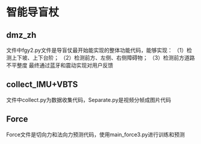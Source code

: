 # 智能导盲杖
## dmz_zh
文件中fgy2.py文件是导盲仗最开始能实现的整体功能代码，能够实现：
  （1）检测上下坡、上下台阶；
  （2）检测前方、左侧、右侧障碍物；
  （3）检测前方道路不平整度
最终通过蓝牙和震动实现对用户反馈

## collect_IMU+VBTS
文件中collect.py为数据收集代码，Separate.py是视频分帧成图片代码

## Force
Force文件是切向力和法向力预测代码，使用main_force3.py进行训练和预测